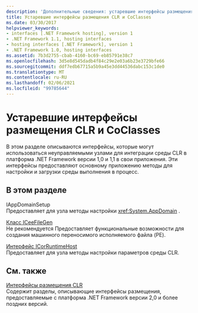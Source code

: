 ```yaml
---
description: 'Дополнительные сведения: устаревшие интерфейсы размещения CLR и коклассы'
title: Устаревшие интерфейсы размещения CLR и CoClasses
ms.date: 03/30/2017
helpviewer_keywords:
- interfaces [.NET Framework hosting], version 1
- .NET Framework 1.1, hosting interfaces
- hosting interfaces [.NET Framework], version 1
- .NET Framework 1.0, hosting interfaces
ms.assetid: 7b3d2755-cbab-4160-bc69-eb85791e38c7
ms.openlocfilehash: 3d5e8d545dadb4f84c29e2e03a6b23e3729bfe66
ms.sourcegitcommit: ddf7edb67715a5b9a45e3dd44536dabc153c1de0
ms.translationtype: MT
ms.contentlocale: ru-RU
ms.lasthandoff: 02/06/2021
ms.locfileid: "99785644"
---
```

# <a name="deprecated-clr-hosting-interfaces-and-coclasses"></a>Устаревшие интерфейсы размещения CLR и CoClasses

В этом разделе описываются интерфейсы, которые могут использоваться неуправляемыми узлами для интеграции среды CLR в платформа .NET Framework версии 1,0 и 1,1 в свои приложения. Эти интерфейсы предоставляют основному приложению методы для настройки и загрузки среды выполнения в процесс.  
  
## <a name="in-this-section"></a>В этом разделе  

 IAppDomainSetup  
 Предоставляет для узла методы настройки <xref:System.AppDomain> .  
  
 [Класс ICeeFileGen](iceefilegen-class.md)  
 Не рекомендуется Предоставляет функциональные возможности для создания машинного переносимого исполняемого файла (PE).  
  
 [Интерфейс ICorRuntimeHost](icorruntimehost-interface.md)  
 Предоставляет для узла методы настройки параметров среды CLR.  
  
## <a name="related-sections"></a>См. также  

 [Интерфейсы размещения CLR](clr-hosting-interfaces.md)  
 Содержит разделы, описывающие интерфейсы размещения, предоставляемые с платформа .NET Framework версии 2,0 и более поздних версий.
